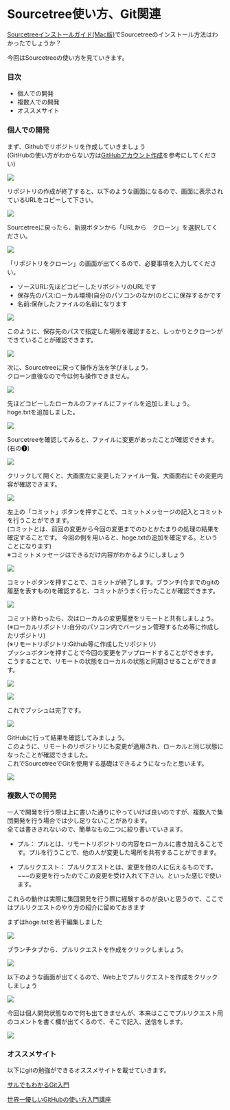 # Sourcetree使い方、Git関連

[Sourcetreeインストールガイド(Mac版)](https://minoeru.github.io/markdown/mis_sourcetree.html)でSourcetreeのインストール方法はわかったでしょうか？


今回はSourcetreeの使い方を見ていきます。


### 目次
 - 個人での開発
 - 複数人での開発
 - オススメサイト

### 個人での開発

まず、Githubでリポジトリを作成していきましょう<br>
(GitHubの使い方がわからない方は[GitHubアカウント作成](https://minoeru.github.io/markdown/mis_github.html)を参考にしてください)

![](https://minoeru.github.io/markdown/images/sourcetree/s2_1.png)

リポジトリの作成が終了すると、以下のような画面になるので、画面に表示されているURLをコピーして下さい。

![](https://minoeru.github.io/markdown/images/sourcetree/s2_2.png)

Sourcetreeに戻ったら、新規ボタンから「URLから　クローン」を選択してください。

![](https://minoeru.github.io/markdown/images/sourcetree/s2_3.png)

「リポジトリをクローン」の画面が出てくるので、必要事項を入力してください。
 - ソースURL:先ほどコピーしたリポジトリのURLです
 - 保存先のパス:ローカル環境(自分のパソコンのなか)のどこに保存するかです
 - 名前:保存したファイルの名前になります

![](https://minoeru.github.io/markdown/images/sourcetree/s2_4.png)

このように、保存先のパスで指定した場所を確認すると、しっかりとクローンができていることが確認できます。

![](https://minoeru.github.io/markdown/images/sourcetree/s2_5.png)

次に、Sourcetreeに戻って操作方法を学びましょう。<br>
クローン直後なので今は何も操作できません。<br>

![](https://minoeru.github.io/markdown/images/sourcetree/s2_6.png)

先ほどコピーしたローカルのファイルにファイルを追加しましょう。<br>
hoge.txtを追加しました。

![](https://minoeru.github.io/markdown/images/sourcetree/s2_7.png)

Sourcetreeを確認してみると、ファイルに変更があったことが確認できます。(右の❶)

![](https://minoeru.github.io/markdown/images/sourcetree/s2_8.png)

クリックして開くと、大画面左に変更したファイル一覧、大画面右にその変更内容が確認できます。

![](https://minoeru.github.io/markdown/images/sourcetree/s2_9.png)

左上の「コミット」ボタンを押すことで、コミットメッセージの記入とコミットを行うことができます。<br>
(コミットとは、前回の変更から今回の変更までのひとかたまりの処理の結果を確定することです。
  今回の例を用いると、hoge.txtの追加を確定する。ということになります)<br>
※コミットメッセージはできるだけ内容がわかるようにしましょう<br>

![](https://minoeru.github.io/markdown/images/sourcetree/s2_10.png)

コミットボタンを押すことで、コミットが終了します。ブランチ(今までのgitの履歴を表すもの)を確認すると、コミットがうまく行ったことが確認できます。

![](https://minoeru.github.io/markdown/images/sourcetree/s2_11.png)

コミット終わったら、次はローカルの変更履歴をリモートと共有しましょう。<br>
(※ローカルリポジトリ:自分のパソコン内でバージョン管理するため等に作成したリポジトリ)<br>
(※リモートリポジトリ:Github等に作成したリポジトリ)<br>
プッシュボタンを押すことで今回の変更をアップロードすることができます。<br>
こうすることで、リモートの状態をローカルの状態と同期させることができます。<br>

![](https://minoeru.github.io/markdown/images/sourcetree/s2_12.png)

![](https://minoeru.github.io/markdown/images/sourcetree/s2_13.png)

これでプッシュは完了です。

![](https://minoeru.github.io/markdown/images/sourcetree/s2_14.png)

GitHubに行って結果を確認してみましょう。<br>
このように、リモートのリポジトリにも変更が適用され、ローカルと同じ状態になったことが確認できました。<br>
これでSourcetreeでGitを使用する基礎はできるようになったと思います。

![](https://minoeru.github.io/markdown/images/sourcetree/s2_15.png)

### 複数人での開発

一人で開発を行う際は上に書いた通りにやっていけば良いのですが、複数人で集団開発を行う場合では少し足りないことがあります。<br>
全ては書ききれないので、簡単なもの二つに絞り書いていきます。
- プル：
 プルとは、リモートリポジトリの内容をローカルに書き加えることです。プルを行うことで、他の人が変更した場所を共有することができます。

- プルリクエスト：
 プルリクエストとは、変更を他の人に伝えるものです。~~~の変更を行ったのでこの変更を受け入れて下さい。といった感じで使います。

これらの動作は実際に集団開発を行う際に経験するのが良いと思うので、ここではプルリクエストのやり方の紹介に留めておきます<br>

まずはhoge.txtを若干編集しました

![](https://minoeru.github.io/markdown/images/sourcetree/s2_16.png)

ブランチタブから、プルリクエストを作成をクリックしましょう。

![](https://minoeru.github.io/markdown/images/sourcetree/s2_17.png)

以下のような画面が出てくるので、Web上でプルリクエストを作成をクリックしましょう

![](https://minoeru.github.io/markdown/images/sourcetree/s2_18.png)

今回は個人開発状態なので何も出てきませんが、本来はここでプルリクエスト用のコメントを書く欄が出てくるので、そこで記入、送信をします。

![](https://minoeru.github.io/markdown/images/sourcetree/s2_19.png)

### オススメサイト

以下にgitの勉強ができるオススメサイトを載せていきます。

[サルでもわかるGit入門](https://backlog.com/ja/git-tutorial/)


[世界一優しいGitHubの使い方入門講座](https://tech-camp.in/note/technology/4938/)<br>
<!-- [hegehege](#)<br>
[hegehege](#)<br>
[hegehege](#) -->
